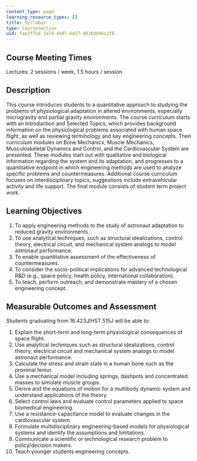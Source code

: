 ```yaml
---
content_type: page
learning_resource_types: []
title: Syllabus
type: CourseSection
uid: fae3f75d-3a7d-4e87-6d27-d016db96c2f8
---
```


Course Meeting Times
--------------------

Lectures: 2 sessions / week, 1.5 hours / session

Description
-----------

This course introduces students to a quantitative approach to studying the problems of physiological adaptation in altered environments, especially microgravity and partial gravity environments. The course curriculum starts with an Introduction and Selected Topics, which provides background information on the physiological problems associated with human space flight, as well as reviewing terminology and key engineering concepts. Then curriculum modules on Bone Mechanics, Muscle Mechanics, Musculoskeletal Dynamics and Control, and the Cardiovascular System are presented. These modules start out with qualitative and biological information regarding the system and its adaptation, and progresses to a quantitative endpoint in which engineering methods are used to analyze specific problems and countermeasures. Additional course curriculum focuses on interdisciplinary topics, suggestions include extravehicular activity and life support. The final module consists of student term project work.

Learning Objectives
-------------------

1.  To apply engineering methods to the study of astronaut adaptation to reduced gravity environments.
2.  To use analytical techniques, such as structural idealizations, control theory, electrical circuit, and mechanical system analogs to model astronaut performance.
3.  To enable quantitative assessment of the effectiveness of countermeasures.
4.  To consider the socio-political implications for advanced technological R&D (e.g., space policy, health policy, international collaboration).
5.  To teach, perform outreach, and demonstrate mastery of a chosen engineering concept.

Measurable Outcomes and Assessment
----------------------------------

Students graduating from 16.423J/HST.515J will be able to:

1.  Explain the short-term and long-term physiological consequences of space flight.
2.  Use analytical techniques such as structural idealizations, control theory, electrical circuit and mechanical system analogs to model astronaut performance.
3.  Calculate the stress and strain state in a human bone such as the proximal femur.
4.  Use a mechanical model including springs, dashpots and concentrated masses to simulate muscle groups.
5.  Derive and the equations of motion for a multibody dynamic system and understand applications of the theory.
6.  Select control laws and evaluate control parameters applied to space biomedical engineering.
7.  Use a resistance-capacitance model to evaluate changes in the cardiovascular system.
8.  Formulate multidisciplinary engineering-based models for physiological systems and identify the assumptions and limitations.
9.  Communicate a scientific or technological research problem to policy/decision makers.
10.  Teach younger students engineering concepts.